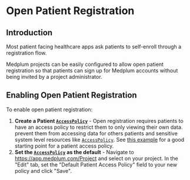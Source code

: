 # Open Patient Registration

## Introduction

Most patient facing healthcare apps ask patients to self-enroll through a registration flow.

Medplum projects can be easily configured to allow open patient registration so that patients can sign up for Medplum accounts without being invited by a project administrator.

## Enabling Open Patient Registration

To enable open patient registration:

1. **Create a Patient [`AccessPolicy`](/docs/api/fhir/medplum/accesspolicy)** - Open registration requires patients to have an access policy to restrict them to only viewing their own data. prevent them from accessing data for others patients and sensitive system level resources like [`AccessPolicy`](/docs/api/fhir/medplum/accesspolicy). See [this example](/docs/auth/access-control#patient-access) for a good starting point for a patient access policy.
2. **Set the [`AccessPolicy`](/docs/api/fhir/medplum/accesspolicy) as the default** - Navigate to https://app.medplum.com/Project and select on your project. In the "Edit" tab, set the "Default Patient Access Policy" field to your new policy and click "Save".
